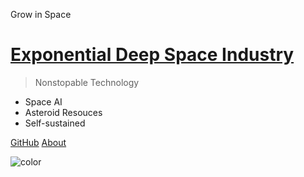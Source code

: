 <!-- _coverpage.md -->

Grow in Space

# [Exponential Deep Space Industry](#)

> Nonstopable Technology

* Space AI
* Asteroid Resouces
* Self-sustained

[GitHub](https://github.com/ExponentialDeepSpace)
[About](index.md)


<!-- background image -->


<!-- background color -->

![color](#0A0908)